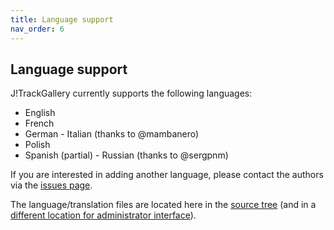 ```yaml
---
title: Language support
nav_order: 6
---
```

## Language support

J!TrackGallery currently supports the following languages:
   - English
   - French
   - German
	- Italian (thanks to @mambanero)
   - Polish
   - Spanish (partial)
	- Russian (thanks to @sergpnm)

If you are interested in adding another language, please contact the authors via the [issues page](https://github.com/mastervanleeuwen/J-TrackGallery/issues).

The language/translation files are located here in the [source tree](https://github.com/mastervanleeuwen/J-TrackGallery/tree/master/components/com_jtg/language) 
(and in a [different location for administrator interface](https://github.com/mastervanleeuwen/J-TrackGallery/tree/master/administrator/components/com_jtg/language)).
